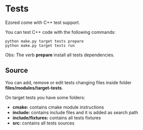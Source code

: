 # Tests

Ezored come with C++ test support.

You can test C++ code with the following commands:

```
python make.py target tests prepare
python make.py target tests run
```

Obs: The verb **prepare** install all tests dependencies.

## Source

You can add, remove or edit tests changing files inside folder **files/modules/target-tests**.

On target tests you have some folders:

- **cmake:** contains cmake module instructions
- **include:** contains include files and it is added as search path
- **include/fixtures:** contains all tests fixtures
- **src:** contains all tests sources
